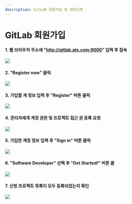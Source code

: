 ```yaml
---
description: GitLab 회원가입 및 권한신청
---
```


# GitLab 회원가입

#### 1. 웹 브라우저 주소에 "http://gitlab.ats.com:9000" 입력 후 접속&#x20;

![](../.gitbook/assets/gr\_01.png)

#### 2. "Register now" 클릭&#x20;

![](../.gitbook/assets/gr\_02.png)

#### 3. 가입할 계 정보 입력 후 "Register" 버튼 클릭&#x20;

![](../.gitbook/assets/gr\_03.png)

#### 4. 관리자에게 계정 권한 및 프로젝트 접근 권 등록 요청 &#x20;

![](../.gitbook/assets/여기서\_잠깐.jpg)

#### 5. 가입한 계정 정보 입력 후 "Sign in" 버튼 클릭&#x20;

![](../.gitbook/assets/gr\_04.png)

#### 6. "Software Developer" 선택 후 "Get Started!" 버튼 클&#x20;

![](../.gitbook/assets/gr\_05.png)

#### 7. 신청 프로젝트 목록이 모두 등록되었는지 확인 &#x20;

![](../.gitbook/assets/gr\_06.png)
